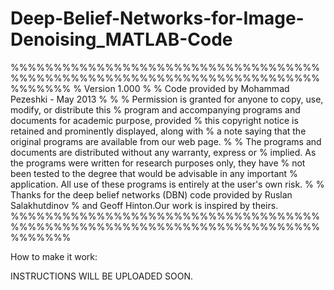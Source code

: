 Deep-Belief-Networks-for-Image-Denoising_MATLAB-Code
====================================================
%%%%%%%%%%%%%%%%%%%%%%%%%%%%%%%%%%%%%%%%%%%%%%%%%%%%%%%%%%%%%%%%%%%%%%%%%%%%%%%
% Version 1.000 
%
% Code provided by Mohammad Pezeshki - May 2013
%
%
% Permission is granted for anyone to copy, use, modify, or distribute this
% program and accompanying programs and documents for academic purpose, provided
% this copyright notice is retained and prominently displayed, along with
% a note saying that the original programs are available from our web page.
%
% The programs and documents are distributed without any warranty, express or
% implied.  As the programs were written for research purposes only, they have
% not been tested to the degree that would be advisable in any important
% application.  All use of these programs is entirely at the user's own risk.
%
% Thanks for the deep belief networks (DBN) code provided by Ruslan Salakhutdinov 
% and Geoff Hinton.Our work is inspired by theirs.
%%%%%%%%%%%%%%%%%%%%%%%%%%%%%%%%%%%%%%%%%%%%%%%%%%%%%%%%%%%%%%%%%%%%%%%%%%%%%%%

How to make it work:

INSTRUCTIONS WILL BE UPLOADED SOON.

